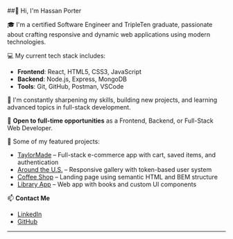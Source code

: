 ##👋 Hi, I'm Hassan Porter

🎓 I'm a certified Software Engineer and TripleTen graduate, passionate about crafting responsive and dynamic web applications using modern technologies.

💻 My current tech stack includes:
- **Frontend**: React, HTML5, CSS3, JavaScript
- **Backend**: Node.js, Express, MongoDB
- **Tools**: Git, GitHub, Postman, VSCode

🌱 I'm constantly sharpening my skills, building new projects, and learning advanced topics in full-stack development.

🚀 **Open to full-time opportunities** as a Frontend, Backend, or Full-Stack Web Developer.

📂 Some of my featured projects:
- [TaylorMade](https://github.com/GoReala23/TaylorMade) – Full-stack e-commerce app with cart, saved items, and authentication
- [Around the U.S.](https://github.com/GoReala23/se_project_aroundtheus) – Responsive gallery with token-based user system
- [Coffee Shop](https://github.com/GoReala23/se_project_coffeeshop) – Landing page using semantic HTML and BEM structure
- [Library App](https://github.com/GoReala23/se_project_library) – Web app with books and custom UI components

📫 **Contact Me**  
- [LinkedIn](https://www.linkedin.com/in/hassan-porter-7551aa161/)  
- [GitHub](https://github.com/GoReala23)

---
